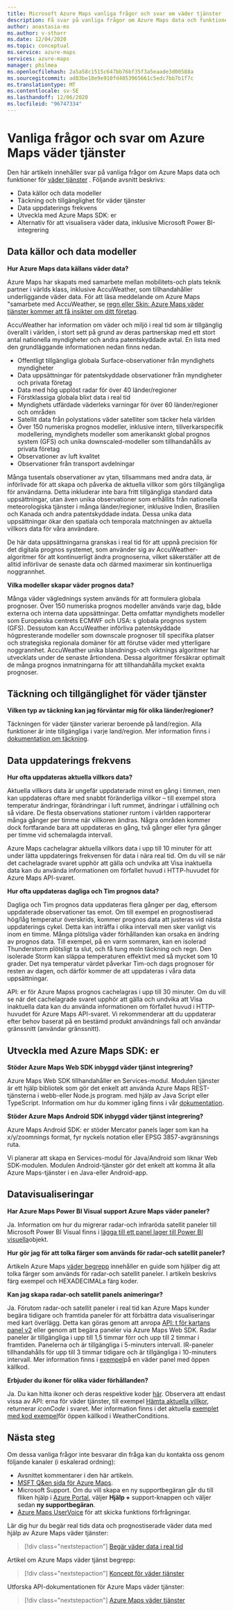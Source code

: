 ```yaml
---
title: Microsoft Azure Maps vanliga frågor och svar om väder tjänster
description: Få svar på vanliga frågor om Azure Maps data och funktioner för väder tjänster.
author: anastasia-ms
ms.author: v-stharr
ms.date: 12/04/2020
ms.topic: conceptual
ms.service: azure-maps
services: azure-maps
manager: philmea
ms.openlocfilehash: 2a5a58c1515c647bb76bf35f3a5eaade3d00588a
ms.sourcegitcommit: ad83be10e9e910fd4853965661c5edc7bb7b1f7c
ms.translationtype: MT
ms.contentlocale: sv-SE
ms.lasthandoff: 12/06/2020
ms.locfileid: "96747334"
---
```

# <a name="azure-maps-weather-services-frequently-asked-questions-faq"></a>Vanliga frågor och svar om Azure Maps väder tjänster

Den här artikeln innehåller svar på vanliga frågor om Azure Maps data och funktioner för [väder tjänster](https://docs.microsoft.com/rest/api/maps/weather) . Följande avsnitt beskrivs:

* Data källor och data modeller
* Täckning och tillgänglighet för väder tjänster
* Data uppdaterings frekvens
* Utveckla med Azure Maps SDK: er
* Alternativ för att visualisera väder data, inklusive Microsoft Power BI-integrering

## <a name="data-sources-and-data-models"></a>Data källor och data modeller

**Hur Azure Maps data källans väder data?**

Azure Maps har skapats med samarbete mellan mobilitets-och plats teknik partner i världs klass, inklusive AccuWeather, som tillhandahåller underliggande väder data. För att läsa meddelande om Azure Maps "samarbete med AccuWeather, se [regn eller Skin: Azure Maps väder tjänster kommer att få insikter om ditt företag](https://azure.microsoft.com/blog/rain-or-shine-azure-maps-weather-services-will-bring-insights-to-your-enterprise/).

AccuWeather har information om väder och miljö i real tid som är tillgänglig överallt i världen, i stort sett på grund av deras partnerskap med ett stort antal nationella myndigheter och andra patentskyddade avtal. En lista med den grundläggande informationen nedan finns nedan.

* Offentligt tillgängliga globala Surface-observationer från myndighets myndigheter
* Data uppsättningar för patentskyddade observationer från myndigheter och privata företag
* Data med hög upplöst radar för över 40 länder/regioner
* Förstklassiga globala blixt data i real tid
* Myndighets utfärdade väderleks varningar för över 60 länder/regioner och områden
* Satellit data från polystations väder satelliter som täcker hela världen
* Över 150 numeriska prognos modeller, inklusive intern, tillverkarspecifik modellering, myndighets modeller som amerikanskt global prognos system (GFS) och unika downscaled-modeller som tillhandahålls av privata företag
* Observationer av luft kvalitet
* Observationer från transport avdelningar

Många tusentals observationer av ytan, tillsammans med andra data, är införlivade för att skapa och påverka de aktuella villkor som görs tillgängliga för användarna. Detta inkluderar inte bara fritt tillgängliga standard data uppsättningar, utan även unika observationer som erhållits från nationella meteorologiska tjänster i många länder/regioner, inklusive Indien, Brasilien och Kanada och andra patentskyddade indata. Dessa unika data uppsättningar ökar den spatiala och temporala matchningen av aktuella villkors data för våra användare. 

De här data uppsättningarna granskas i real tid för att uppnå precision för det digitala prognos systemet, som använder sig av AccuWeather-algoritmer för att kontinuerligt ändra prognoserna, vilket säkerställer att de alltid införlivar de senaste data och därmed maximerar sin kontinuerliga noggrannhet.

**Vilka modeller skapar väder prognos data?**

Många väder väglednings system används för att formulera globala prognoser. Över 150 numeriska prognos modeller används varje dag, både externa och interna data uppsättningar. Detta omfattar myndighets modeller som Europeiska centrets ECMWF och USA: s globala prognos system (GFS). Dessutom kan AccuWeather införliva patentskyddade högpresterande modeller som downscale prognoser till specifika platser och strategiska regionala domäner för att förutse väder med ytterligare noggrannhet. AccuWeather unika blandnings-och viktnings algoritmer har utvecklats under de senaste årtiondena. Dessa algoritmer försäkrar optimalt de många prognos inmatningarna för att tillhandahålla mycket exakta prognoser.

## <a name="weather-services-coverage-and-availability"></a>Täckning och tillgänglighet för väder tjänster

**Vilken typ av täckning kan jag förväntar mig för olika länder/regioner?**

Täckningen för väder tjänster varierar beroende på land/region. Alla funktioner är inte tillgängliga i varje land/region. Mer information finns i [dokumentation om täckning](https://docs.microsoft.com/azure/azure-maps/weather-coverage).

## <a name="data-update-frequency"></a>Data uppdaterings frekvens

**Hur ofta uppdateras aktuella villkors data?**

Aktuella villkors data är ungefär uppdaterade minst en gång i timmen, men kan uppdateras oftare med snabbt föränderliga villkor – till exempel stora temperatur ändringar, förändringar i luft rummet, ändringar i utfällning och så vidare. De flesta observations stationer runtom i världen rapporterar många gånger per timme när villkoren ändras. Några områden kommer dock fortfarande bara att uppdateras en gång, två gånger eller fyra gånger per timme vid schemalagda intervall.  

Azure Maps cachelagrar aktuella villkors data i upp till 10 minuter för att under lätta uppdaterings frekvensen för data i nära real tid. Om du vill se när det cachelagrade svaret upphör att gälla och undvika att Visa inaktuella data kan du använda informationen om förfallet huvud i HTTP-huvudet för Azure Maps API-svaret.

**Hur ofta uppdateras dagliga och Tim prognos data?**

Dagliga och Tim prognos data uppdateras flera gånger per dag, eftersom uppdaterade observationer tas emot.  Om till exempel en prognostiserad hög/låg temperatur överskrids, kommer prognos data att justeras vid nästa uppdaterings cykel. Detta kan inträffa i olika intervall men sker vanligt vis inom en timme. Många plötsliga väder förhållanden kan orsaka en ändring av prognos data. Till exempel, på en varm sommaren, kan en isolerad Thunderstorm plötsligt ta slut, och få tung moln täckning och regn. Den isolerade Storm kan släppa temperaturen effektivt med så mycket som 10 grader. Det nya temperatur värdet påverkar Tim-och dags prognoser för resten av dagen, och därför kommer de att uppdateras i våra data uppsättningar.

API: er för Azure Mapss prognos cachelagras i upp till 30 minuter. Om du vill se när det cachelagrade svaret upphör att gälla och undvika att Visa inaktuella data kan du använda informationen om förfallet huvud i HTTP-huvudet för Azure Maps API-svaret. Vi rekommenderar att du uppdaterar efter behov baserat på en bestämd produkt användnings fall och användar gränssnitt (användar gränssnitt).

## <a name="developing-with-azure-maps-sdks"></a>Utveckla med Azure Maps SDK: er

**Stöder Azure Maps Web SDK inbyggd väder tjänst integrering?**

Azure Maps Web SDK tillhandahåller en Services-modul. Modulen tjänster är ett hjälp bibliotek som gör det enkelt att använda Azure Maps REST-tjänsterna i webb-eller Node.js program. med hjälp av Java Script eller TypeScript. Information om hur du kommer igång finns i vår [dokumentation](https://docs.microsoft.com/azure/azure-maps/how-to-use-services-module).

**Stöder Azure Maps Android SDK inbyggd väder tjänst integrering?**

Azure Maps Android SDK: er stöder Mercator panels lager som kan ha x/y/zoomnings format, fyr nyckels notation eller EPSG 3857-avgränsnings ruta.

Vi planerar att skapa en Services-modul för Java/Android som liknar Web SDK-modulen. Modulen Android-tjänster gör det enkelt att komma åt alla Azure Maps-tjänster i en Java-eller Android-app.  

## <a name="data-visualizations"></a>Datavisualiseringar  

**Har Azure Maps Power BI Visual support Azure Maps väder paneler?**

Ja. Information om hur du migrerar radar-och infraröda satellit paneler till Microsoft Power BI Visual finns i [lägga till ett panel lager till Power BI visuella](https://docs.microsoft.com/azure/azure-maps/power-bi-visual-add-tile-layer)objekt. 

**Hur gör jag för att tolka färger som används för radar-och satellit paneler?**

Artikeln Azure Maps [väder begrepp](https://docs.microsoft.com/azure/azure-maps/weather-services-concepts#radar-and-satellite-imagery-color-scale) innehåller en guide som hjälper dig att tolka färger som används för radar-och satellit paneler. I artikeln beskrivs färg exempel och HEXADECIMALa färg koder.
 
**Kan jag skapa radar-och satellit panels animeringar?**

Ja. Förutom radar-och satellit paneler i real tid kan Azure Maps kunder begära tidigare och framtida paneler för att förbättra data visualiseringar med kart överlägg. Detta kan göras genom att anropa [API: t för kartans panel v2](https://aka.ms/AzureMapsWeatherTiles ) eller genom att begära paneler via Azure Maps Web SDK. Radar paneler är tillgängliga i upp till 1,5 timmar förr och upp till 2 timmar i framtiden. Panelerna och är tillgängliga i 5-minuters intervall. IR-paneler tillhandahålls för upp till 3 timmar tidigare och är tillgängliga i 10-minuters intervall. Mer information finns i [exempel](https://azuremapscodesamples.azurewebsites.net/index.html?sample=Animated%20tile%20layer)på en väder panel med öppen källkod.  

**Erbjuder du ikoner för olika väder förhållanden?**

Ja. Du kan hitta ikoner och deras respektive koder [här](https://docs.microsoft.com/azure/azure-maps/weather-services-concepts#weather-icons). Observera att endast vissa av API: erna för väder tjänster, till exempel  [Hämta aktuella villkor](https://aka.ms/azuremapsweathercurrentconditions), returnerar *iconCode* i svaret. Mer information finns i det aktuella [exemplet med kod exempel](https://azuremapscodesamples.azurewebsites.net/index.html?sample=Get%20current%20weather%20at%20a%20location)för öppen källkod i WeatherConditions.

## <a name="next-steps"></a>Nästa steg

Om dessa vanliga frågor inte besvarar din fråga kan du kontakta oss genom följande kanaler (i eskalerad ordning):

* Avsnittet kommentarer i den här artikeln.
* [MSFT Q&en sida för Azure Maps](https://docs.microsoft.com/answers/topics/azure-maps.html).
* Microsoft Support. Om du vill skapa en ny supportbegäran går du till fliken hjälp i [Azure Portal](https://portal.azure.com/), väljer **Hjälp +** support-knappen och väljer sedan **ny supportbegäran**.
* [Azure Maps UserVoice](https://feedback.azure.com/forums/909172-azure-maps) för att skicka funktions förfrågningar.

Lär dig hur du begär real tids data och prognostiserade väder data med hjälp av Azure Maps väder tjänster:
> [!div class="nextstepaction"]
> [Begär väder data i real tid ](how-to-request-weather-data.md)

Artikel om Azure Maps väder tjänst begrepp:
> [!div class="nextstepaction"]
> [Koncept för väder tjänster](weather-coverage.md)

Utforska API-dokumentationen för Azure Maps väder tjänster:

> [!div class="nextstepaction"]
> [Azure Maps väder tjänster](/rest/api/maps/weather)
